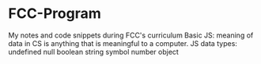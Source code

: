 # FCC-Program
My notes and code snippets during FCC's curriculum
Basic JS:
meaning of data in CS is anything that is meaningful to a computer. JS data types:
  undefined
  null
  boolean
  string
  symbol
  number
  object
